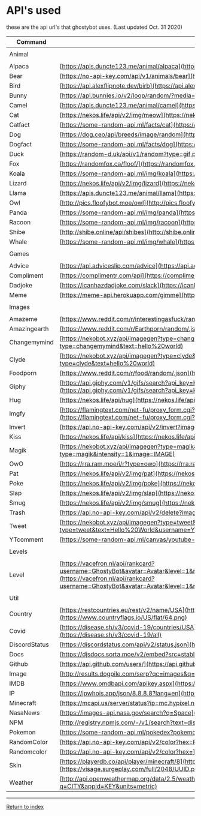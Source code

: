 # API's used

these are the api url's that ghostybot uses. (Last updated Oct. 31 2020)

| Command       | URL                                                                                                                                                                                                                                                                                                                  |
| ------------- | -------------------------------------------------------------------------------------------------------------------------------------------------------------------------------------------------------------------------------------------------------------------------------------------------------------------- |
|               |
| Animal        |                                                                                                                                                                                                                                                                                                                      |
|               |                                                                                                                                                                                                                                                                                                                      |
| Alpaca        | [https://apis.duncte123.me/animal/alpaca](https://apis.duncte123.me/animal/alpaca)                                                                                                                                                                                                                                   |
| Bear          | [https://no-api-key.com/api/v1/animals/bear](https://no-api-key.com/api/v1/animals/bear)                                                                                                                                                                                                                             |
| Bird          | [https://api.alexflipnote.dev/birb](https://api.alexflipnote.dev/birb)                                                                                                                                                                                                                                               |
| Bunny         | [https://api.bunnies.io/v2/loop/random/?media=gif,png](https://api.bunnies.io/v2/loop/random/?media=gif,png)                                                                                                                                                                                                         |
| Camel         | [https://apis.duncte123.me/animal/camel](https://apis.duncte123.me/animal/camel)                                                                                                                                                                                                                                     |
| Cat           | [https://nekos.life/api/v2/img/meow](https://nekos.life/api/v2/img/meow)                                                                                                                                                                                                                                             |
| Catfact       | [https://some-random-api.ml/facts/cat](https://some-random-api.ml/facts/cat)                                                                                                                                                                                                                                         |
| Dog           | [https://dog.ceo/api/breeds/image/random](https://dog.ceo/api/breeds/image/random)                                                                                                                                                                                                                                   |
| Dogfact       | [https://some-random-api.ml/facts/dog](https://some-random-api.ml/facts/dog)                                                                                                                                                                                                                                         |
| Duck          | [https://random-d.uk/api/v1/random?type=gif,png](https://random-d.uk/api/v1/random?type=gif,png)                                                                                                                                                                                                                     |
| Fox           | [https://randomfox.ca/floof/](https://randomfox.ca/floof/)                                                                                                                                                                                                                                                           |
| Koala         | [https://some-random-api.ml/img/koala](https://some-random-api.ml/img/koala)                                                                                                                                                                                                                                         |
| Lizard        | [https://nekos.life/api/v2/img/lizard](https://nekos.life/api/v2/img/lizard)                                                                                                                                                                                                                                         |
| Llama         | [https://apis.duncte123.me/animal/llama](https://apis.duncte123.me/animal/llama)                                                                                                                                                                                                                                     |
| Owl           | [http://pics.floofybot.moe/owl](http://pics.floofybot.moe/owl)                                                                                                                                                                                                                                                       |
| Panda         | [https://some-random-api.ml/img/panda](https://some-random-api.ml/img/panda)                                                                                                                                                                                                                                         |
| Racoon        | [https://some-random-api.ml/img/racoon](https://some-random-api.ml/img/racoon)                                                                                                                                                                                                                                       |
| Shibe         | [http://shibe.online/api/shibes](http://shibe.online/api/shibes)                                                                                                                                                                                                                                                     |
| Whale         | [https://some-random-api.ml/img/whale](https://some-random-api.ml/img/whale)                                                                                                                                                                                                                                         |
|               |                                                                                                                                                                                                                                                                                                                      |
| Games         |                                                                                                                                                                                                                                                                                                                      |
|               |                                                                                                                                                                                                                                                                                                                      |
| Advice        | [https://api.adviceslip.com/advice](https://api.adviceslip.com/advice)                                                                                                                                                                                                                                               |
| Compliment    | [https://complimentr.com/api](https://complimentr.com/api)                                                                                                                                                                                                                                                           |
| Dadjoke       | [https://icanhazdadjoke.com/slack](https://icanhazdadjoke.com/slack)                                                                                                                                                                                                                                                 |
| Meme          | [https://meme-api.herokuapp.com/gimme](https://meme-api.herokuapp.com/gimme)                                                                                                                                                                                                                                         |
|               |                                                                                                                                                                                                                                                                                                                      |
| Images        |                                                                                                                                                                                                                                                                                                                      |
|               |                                                                                                                                                                                                                                                                                                                      |
| Amazeme       | [https://www.reddit.com/r/interestingasfuck/random.json](https://www.reddit.com/r/interestingasfuck/random.json)                                                                                                                                                                                                     |
| Amazingearth  | [https://www.reddit.com/r/Earthporn/random/.json](https://www.reddit.com/r/Earthporn/random/.json)                                                                                                                                                                                                                   |
| Changemymind  | [https://nekobot.xyz/api/imagegen?type=changemymind&text=hello%20world](https://nekobot.xyz/api/imagegen?type=changemymind&text=hello%20world)                                                                                                                                                                       |
| Clyde         | [https://nekobot.xyz/api/imagegen?type=clyde&text=hello%20world](https://nekobot.xyz/api/imagegen?type=clyde&text=hello%20world)                                                                                                                                                                                     |
| Foodporn      | [https://www.reddit.com/r/food/random/.json](https://www.reddit.com/r/food/random/.json)                                                                                                                                                                                                                             |
| Giphy         | [https://api.giphy.com/v1/gifs/search?api_key=KEY&q=Hello&lang=en&rating=pg-13&limit=1&offset=1](https://api.giphy.com/v1/gifs/search?api_key=KEY&q=Hello&lang=en&rating=pg-13&limit=1&offset=1)                                                                                                                     |
| Hug           | [https://nekos.life/api/hug](https://nekos.life/api/hug)                                                                                                                                                                                                                                                             |
| Imgfy         | [https://flamingtext.com/net-fu/proxy_form.cgi?script=3d-logo&text=hello%20world&loc=generate&imageoutput=true](https://flamingtext.com/net-fu/proxy_form.cgi?script=3d-logo&text=hello%20world&loc=generate&imageoutput=true)                                                                                       |
| Invert        | [https://api.no-api-key.com/api/v2/invert?image=IMAGE](https://api.no-api-key.com/api/v2/invert?image=IMAGE)                                                                                                                                                                                                         |
| Kiss          | [https://nekos.life/api/kiss](https://nekos.life/api/kiss)                                                                                                                                                                                                                                                           |
| Magik         | [https://nekobot.xyz/api/imagegen?type=magik&intensity=1&image=IMAGE](https://nekobot.xyz/api/imagegen?type=magik&intensity=1&image=IMAGE)                                                                                                                                                                           |
| OwO           | [https://rra.ram.moe/i/r?type=owo](https://rra.ram.moe/i/r?type=owo) & [https://cdn.ram.moe/](https://cdn.ram.moe/)                                                                                                                                                                                                  |
| Pat           | [https://nekos.life/api/v2/img/pat](https://nekos.life/api/v2/img/pat)                                                                                                                                                                                                                                               |
| Poke          | [https://nekos.life/api/v2/img/poke](https://nekos.life/api/v2/img/poke)                                                                                                                                                                                                                                             |
| Slap          | [https://nekos.life/api/v2/img/slap](https://nekos.life/api/v2/img/slap)                                                                                                                                                                                                                                             |
| Smug          | [https://nekos.life/api/v2/img/smug](https://nekos.life/api/v2/img/smug)                                                                                                                                                                                                                                             |
| Trash         | [https://api.no-api-key.com/api/v2/delete?image=IMAGE](https://api.no-api-key.com/api/v2/delete?image=IMAGE)                                                                                                                                                                                                         |
| Tweet         | [https://nekobot.xyz/api/imagegen?type=tweet&text=Hello%20World&username=You](https://nekobot.xyz/api/imagegen?type=tweet&text=Hello%20World&username=You)                                                                                                                                                           |
| YTcomment     | [https://some-random-api.ml/canvas/youtube-comment?username=GhostyBot&comment=Hello%20World!&avatar=Avatar]                                                                                                                                                                                                          |
|               |                                                                                                                                                                                                                                                                                                                      |
| Levels        |                                                                                                                                                                                                                                                                                                                      |
|               |                                                                                                                                                                                                                                                                                                                      |
| Level         | [https://vacefron.nl/api/rankcard?username=GhostyBot&avatar=Avatar&level=1&rank=1&currentxp=1&nextlevelxp=1&previouslevelxp=1&custombg=2F3136&xpcolor=fff](https://vacefron.nl/api/rankcard?username=GhostyBot&avatar=Avatar&level=1&rank=1&currentxp=1&nextlevelxp=1&previouslevelxp=1&custombg=2F3136&xpcolor=fff) |
|               |                                                                                                                                                                                                                                                                                                                      |
| Util          |                                                                                                                                                                                                                                                                                                                      |
|               |                                                                                                                                                                                                                                                                                                                      |
| Country       | [https://restcountries.eu/rest/v2/name/USA](https://restcountries.eu/rest/v2/name/USA) & [https://www.countryflags.io/US/flat/64.png](https://www.countryflags.io/US/flat/64.png)                                                                                                                                    |
| Covid         | [https://disease.sh/v3/covid-19/countries/USA](https://disease.sh/v3/covid-19/countries/USA) or [https://disease.sh/v3/covid-19/all](https://disease.sh/v3/covid-19/all)                                                                                                                                             |
| DiscordStatus | [https://discordstatus.com/api/v2/status.json](https://discordstatus.com/api/v2/status.json)                                                                                                                                                                                                                         |
| Docs          | [https://djsdocs.sorta.moe/v2/embed?src=stable&q=Client](https://djsdocs.sorta.moe/v2/embed?src=stable&q=Client)                                                                                                                                                                                                     |
| Github        | [https://api.github.com/users/](https://api.github.com/users/)                                                                                                                                                                                                                                                       |
| Image         | [http://results.dogpile.com/serp?qc=images&q=Hello%20World!](http://results.dogpile.com/serp?qc=images&q=Hello%20World!)                                                                                                                                                                                             |
| IMDB          | [https://www.omdbapi.com/apikey.aspx](https://www.omdbapi.com/apikey.aspx)                                                                                                                                                                                                                                           |
| IP            | [https://ipwhois.app/json/8.8.8.8?lang=en](https://ipwhois.app/json/8.8.8.8?lang=en)                                                                                                                                                                                                                                 |
| Minecraft     | [https://mcapi.us/server/status?ip=mc.hypixel.net](https://mcapi.us/server/status?ip=mc.hypixel.net)                                                                                                                                                                                                                 |
| NasaNews      | [https://images-api.nasa.gov/search?q=Space](https://images-api.nasa.gov/search?q=Space)                                                                                                                                                                                                                             |
| NPM           | [http://registry.npmjs.com/-/v1/search?text=discord.js&size=5](http://registry.npmjs.com/-/v1/search?text=discord.js&size=5)                                                                                                                                                                                         |
| Pokemon       | [https://some-random-api.ml/pokedex?pokemon=](https://some-random-api.ml/pokedex?pokemon=)                                                                                                                                                                                                                           |
| RandomColor   | [https://api.no-api-key.com/api/v2/color?hex=RANDOM](https://api.no-api-key.com/api/v2/color?hex=RANDOM)                                                                                                                                                                                                             |
| Randomcolor   | [https://api.no-api-key.com/api/v2/color?hex=](https://api.no-api-key.com/api/v2/color?hex=)                                                                                                                                                                                                                         |
| Skin          | [https://playerdb.co/api/player/minecraft/8](https://playerdb.co/api/player/minecraft/8) & [https://visage.surgeplay.com/full/2048/UUID.png](https://visage.surgeplay.com/full/2048/UUID.png)                                                                                                                        |
| Weather       | [http://api.openweathermap.org/data/2.5/weather?q=CITY&appid=KEY&units=metric](http://api.openweathermap.org/data/2.5/weather?q=CITY&appid=KEY&units=metric)                                                                                                                                                         |

---

[Return to index](README.md)
